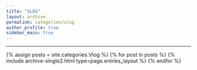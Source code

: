 ```yaml
---
title: "VLOG"
layout: archive
permalink: categories/vlog
author_profile: true
sidebar_main: true
---
```


<!-- 공백이 포함되어 있는 카테고리 이름의 경우 site.categories['a b c'] 이런식으로! -->

***

{% assign posts = site.categories.Vlog %}
{% for post in posts %} {% include archive-single2.html type=page.entries_layout %} {% endfor %}
